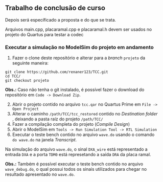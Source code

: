 ## Trabalho de conclusão de curso

Depois será específicado a proposta e do que se trata.

Arquivos main.cpp, placaramal.cpp e placaramal.h devem ser usados no projeto do Quartus para testar a codec

### Executar a simulação no ModelSim do projeto em andamento

1. Fazer o clone deste repositório e alterar para a *branch* `projeto` da seguinte maneira:
 
```
git clone https://github.com/renaner123/TCC.git
cd TCC/
git checkout projeto
```
**Obs.:** Caso não tenha o git instalado, é possível fazer o download do repositório em `Code -> Download Zip`.

2. Abrir o projeto contido no arquivo `tcc.qar` no Quartus Prime em `File -> Open Project`
3. Alterar o caminho `/path/TCC/tcc_restored` contido no *Destination folder* , deixando a pasta raíz do projeto `/path/TCC/`
4. Fazer a compilação completa do projeto (*Compile Design*)
5. Abrir o ModelSim em `Tools -> Run Simulation Tool -> RTL Simulation`
6. Executar o teste bench contido no arquivo `wave.do` usando o comando `do wave.do` na janela *Transcript*.

Na simulação do arquivo `wave.do`, o sinal `DXA_wire` está representado a entrada `DXA` e a porta `TDM0` está represetando a saída `DRA` da placa ramal.



**Obs.:** Também é possível executar o teste bench contido no arquivo `wave_debug.do`, o qual possui todos os sinais utilizados para chegar no resultado apresentado no `wave.do`.